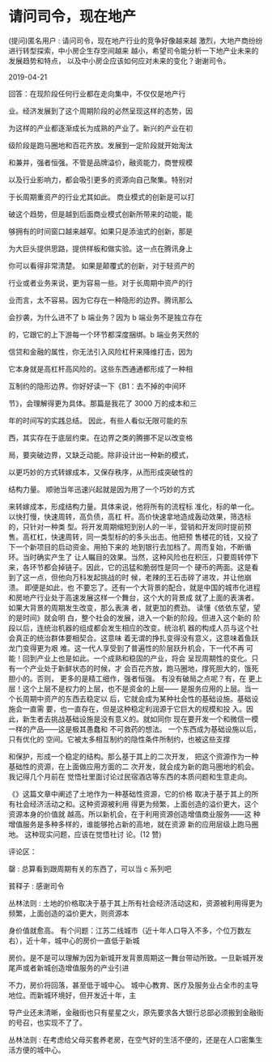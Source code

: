 # 请问司令，现在地产

(提问)匿名用户 : 请问司令，现在地产行业的竞争好像越来越 激烈，大地产商纷纷进行转型探索，中小房企生存空间越来 越小，希望司令能分析一下地产业未来的发展趋势和特点， 以及中小房企应该如何应对未来的变化？谢谢司令。

2019-04-21

回答：在现阶段任何行业都在走向集中，不仅仅是地产行

业。经济发展到了这个周期阶段的必然呈现这样的态势，因

为这样的产业都逐渐成长为成熟的产业了。新兴的产业在初

级阶段是跑马圈地和百花齐放。发展到一定阶段就开始淘汰

和兼并，强者恒强。不管是品牌溢价，融资能力，商誉规模

以及行业影响力，都会吸引更多的资源向自己聚集。特别对

于长周期重资产的行业尤其如此。 商业模式的创新是可以打

破这个趋势，但是越到后面商业模式创新所带来的动能，能

够拥有的时间窗口越来越窄。如果只是添油式的创新，那是

为大巨头提供思路，提供样板和做实验。这一点在腾讯身上

你可以看得非常清楚。 如果是颠覆式的创新，对于轻资产的

行业或者业务来说，更为容易一些。对于长周期中资产的行

业而言，太不容易。因为它存在一种隐形的边界。腾讯那么

会抄袭，为什么进不了 b 端业务？因为 b 端业务不是独立存在

的，它跟它的上下游每一个环节都深度捆绑。b 端业务天然的

信贷和金融的属性，你无法引入风险杠杆来降维打击，因为

它本身就是高杠杆高风险的。这些东西通通都形成了一种相

互制约的隐形边界。你好好读一下《B1：去不掉的中间环

节》，会理解得更为具体。那篇是我花了 3000 万的成本和三

年的时间写的实践总结。 因此，有些人看似无限可能的东

西，其实存在于底层约束。在边界之类的腾挪不足以改变格

局，要突破边界，又缺乏动能。除非设计出一种新的模式，

以更巧妙的方式转嫁成本，又保存秩序，从而形成突破性的

结构力量。 顺驰当年迅速兴起就是因为用了一个巧妙的方式

来转嫁成本，形成结构力量。具体来说，他将所有的流程标 准化，标的单一化。以快打慢，快速周转，高负债，高杠 杆。高价快速拿地造成轰动效果，筛选标的，只针对一种类 型。将开发周期缩短到别人的一半，营销和开发同时提前预 售。高杠杠，快速周转，同一类型标的的多头出击。他把预 售楼花的钱，又投了下一个新项目的启动资金。用拍下来的 地到银行去加档了。周而复始，不断循环。当时确实产生了 让人瞩目的效果。当然，这种风险也在积压，只要周转停下 来，各环节都会掉链子。因此，它的迅猛和脆弱性是同一个 硬币的两面。这是看到了这一点，但他向万科发起挑战的时 候，老辣的王石击碎了进攻，并让他崩溃。 即便是如此，也 不要忘了。还有一个大背景的配合，就是中国的城市化进程 和房地产行业处于高速发展这样一个舞台，这个大的背景成 就了上面的表演者。如果大背景的周期发生改变，那么表演 者，就更加的费劲。 读懂《依依东望，望的是时间》就会明 白，整个社会的发展，进入一个新的阶段。但进入这个新的 阶段以后，连统治机器的组成都会发生相应的改变。统治机 器的构成人员与这个社会真正的统治群体要相契合。这意味 着无谓的挣扎变得没有意义，这意味着鱼跃龙门变得更为艰 难。这一代人享受到了普遍性的阶层跃升机会，下一代不再 可能！回到产业上也是如此。一个成熟和稳固的产业，将会 呈现周期性的变化。只有一个产业处于新鲜状态的时候，才 会百花齐放，跑马圈地，撑死胆大的，饿死胆小的。否则， 更多的是精工细作，强者恒强。 有没有破局之点呢？有，在 更上层！这个上层不是权力的上层，也不是资金的上层—— 是服务应用的上层。当一个长周期中资产的东西去稳定以 后，它就会成为某种社会性的基础设施。基础设施会一直需 要，也一直存在，但是这种稳定利润源于它巨大的规模和投 入。因此，新生者去挑战基础设施是没有意义的。就如同你 现在要开发一个和微信一模一样的产品——这是极其愚蠢和 不可救药的想法。 一个东西成为基础设施以后，只有优化的 空间。它被太多相互制约的隐性条件所制约，也被这些支撑

和保护，形成一个稳定的结构。那么基于其上的二次开发， 把这个资源作为一种基础性的资源，在上面做应用方面的二 次开发，就会成为新的跑马圈地的机会。我记得几个月前在 觉悟社里面讨论过民宿酒店等东西的本质问题和生意走向。

《》这篇文章中阐述了土地作为一种基础性资源，它的价格 取决于基于其上的所有社会经济活动之和。这种资源被利用 得更为频繁，上面创造的溢价更大，这个资源本身的价值就 越高。所以新机会，在于利用资源创造增值商业服务——这 种增值服务是多种多样的，谁能够抢占新的高地，就在资源 新的应用层级上跑马圈地。 这种现实问题，应该在觉悟社讨 论。(12 赞)

评论区：

罄 : 总算看到跟周期有关的东西了，可以当 c 系列吧

貧释子 : 感谢司令

丛林法则 : 土地的价格取决于基于其上所有社会经济活动这和，资源被利用得更为频繁，上面创造的溢价更大，则资源本

身价值就愈高。 有个问题：江苏二线城市（近十年人口导入不多，个位万数左右），近十年，城中心的房价一直低于新城

房价。是不是可以理解为因为新城开发背景周期这一舞台带动所致。一旦新城开发尾声或者新城创造增值服务的产业引进

不力，房价将回落，甚至低于城中心。 城中心教育、医疗及服务业占全市的主导地位。而新城环境好，但开发近十年，主

导产业还未清晰，金融街也只有星星之火，原先要求各大银行总部必须搬到金融街的号召，也实现不了了。

丛林法则 : 在考虑给父母买套养老房，在空气好的生活不便的，还是在人口密集生活方便的城中心。